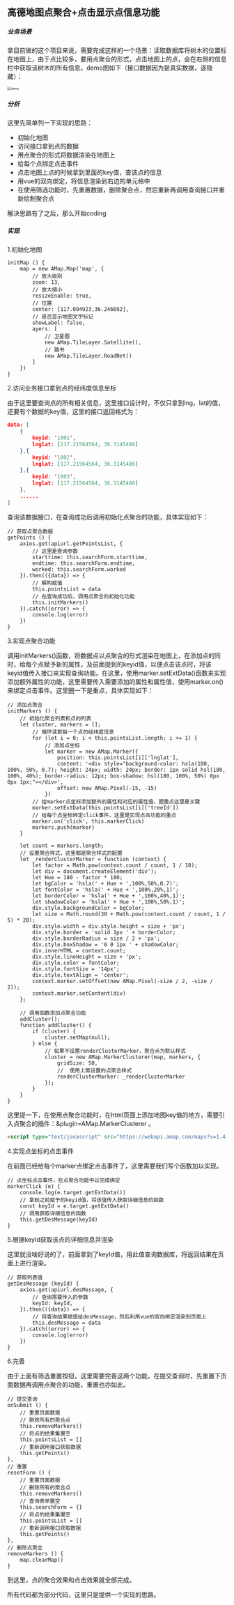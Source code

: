 ##  高德地图点聚合+点击显示点信息功能

##### 业务场景

拿目前做的这个项目来说，需要完成这样的一个场景：读取数据库将树木的位置标在地图上，由于点比较多，要用点聚合的形式，点击地图上的点，会在右侧的信息栏中获取该树木的所有信息。demo图如下（接口数据因为是真实数据，遂隐藏）：

<img src="C:\Users\honor\Desktop\demo.png" alt="demo" style="zoom:50%;" />

##### 分析

这里先简单列一下实现的思路：

* 初始化地图
* 访问接口拿到点的数据
* 用点聚合的形式将数据渲染在地图上
* 给每个点绑定点击事件
* 点击地图上点的时候拿到里面的key值，查该点的信息
* 用vue的双向绑定，将信息渲染到右边的单元格中
* 在使用筛选功能时，先重置数据，删除聚合点，然后重新再调用查询接口并重新绘制聚合点

解决思路有了之后，那么开始coding

##### 实现

1.初始化地图

```vue
initMap () {
	map = new AMap.Map('map', {
    	// 放大级别
    	zoom: 13,
    	// 放大缩小
    	resizeEnable: true,
    	// 位置
    	center: [117.094923,36.246692],
    	// 是否显示地图文字标记
    	showLabel: false,
    	ayers: [
    	    // 卫星图
	        new AMap.TileLayer.Satellite(),
        	// 路书
        	new AMap.TileLayer.RoadNet()
    	]
  	})
}
```

2.访问业务接口拿到点的经纬度信息坐标

由于这里要查询点的所有相关信息，这里接口设计时，不仅只拿到lng，lat的值，还要有个数据的key值，这里的接口返回格式为：

```json
data: [
	{
		keyid: '1001',
		lnglat: [117.21564564, 36.3145486]
	},{
		keyid: '1002',
		lnglat: [117.21564564, 36.3145486]
	},{
		keyid: '1003',
		lnglat: [117.21564564, 36.3145486]
	},
	......
]
```

查询该数据接口，在查询成功后调用初始化点聚合的功能，具体实现如下：

```vue
// 获取点聚合数据
getPoints () {
    axios.get(apiurl.getPointsList, {
        // 这里是查询参数
		starttime: this.searchForm.starttime,
        endtime: this.searchForm.endtime,
        worked: this.searchForm.worked
    }).then(({data}) => {
		// 解构赋值
        this.pointsList = data
        // 在查询成功后，调用点聚合的初始化功能
		this.initMarkers()
    }).catch((error) => {
        console.log(error)
    })
}
```

3.实现点聚合功能

调用initMarkers()函数，将数据点以点聚合的形式渲染在地图上，在添加点的同时，给每个点赋予新的属性，及前面提到的keyid值，以便点击该点时，将该keyid值传入接口来实现查询功能。在这里，使用marker.setExtData()函数来实现添加额外属性的功能，这里需要传入需要添加的属性和属性值，使用marker.on()来绑定点击事件。这里圈一下是重点，具体实现如下：

```vue
// 添加点聚合
initMarkers () {
	// 初始化聚合列表和点的列表
    let cluster, markers = [];
		// 循环读取每一个点的经纬度信息
        for (let i = 0; i < this.pointsList.length; i += 1) {
            // 添加点坐标
            let marker = new AMap.Marker({
            	position: this.pointsList[i]['lnglat'],
            	content: '<div style="background-color: hsla(180, 100%, 50%, 0.7); height: 24px; width: 24px; border: 1px solid hsl(180, 100%, 40%); border-radius: 12px; box-shadow: hsl(180, 100%, 50%) 0px 0px 1px;"></div>',
            	offset: new AMap.Pixel(-15, -15)
          	})
        // 给marker点坐标添加额外的属性和对应的属性值，圈重点这里是关键
        marker.setExtData(this.pointsList[i]['treeId'])
        // 给每个点坐标绑定click事件，这里是实现点击功能的重点
        marker.on('click', this.markerClick)
        markers.push(marker)
    }

    let count = markers.length;
    // 设置聚合样式，这里都是聚合样式的配置
    let _renderClusterMarker = function (context) {
        let factor = Math.pow(context.count / count, 1 / 18);
        let div = document.createElement('div');
        let Hue = 180 - factor * 180;
        let bgColor = 'hsla(' + Hue + ',100%,50%,0.7)';
        let fontColor = 'hsla(' + Hue + ',100%,20%,1)';
        let borderColor = 'hsla(' + Hue + ',100%,40%,1)';
        let shadowColor = 'hsla(' + Hue + ',100%,50%,1)';
        div.style.backgroundColor = bgColor;
        let size = Math.round(30 + Math.pow(context.count / count, 1 / 5) * 20);
        div.style.width = div.style.height = size + 'px';
        div.style.border = 'solid 1px ' + borderColor;
        div.style.borderRadius = size / 2 + 'px';
        div.style.boxShadow = '0 0 1px ' + shadowColor;
        div.innerHTML = context.count;
        div.style.lineHeight = size + 'px';
        div.style.color = fontColor;
        div.style.fontSize = '14px';
        div.style.textAlign = 'center';
        context.marker.setOffset(new AMap.Pixel(-size / 2, -size / 2));
        context.marker.setContent(div)
    };
	
    // 调用函数添加点聚合功能                                               
    addCluster();
	function addCluster() {
        if (cluster) {
            cluster.setMap(null);
        } else {
            // 如果不设置renderClusterMarker，聚合点为默认样式
            cluster = new AMap.MarkerClusterer(map, markers, {
            	gridSize: 50,
                //  使用上面设置的点聚合样式
                renderClusterMarker: _renderClusterMarker
            });
        }
    }
}
```

这里提一下，在使用点聚合功能时，在html页面上添加地图key值的地方，需要引入点聚合的插件：&plugin=AMap.MarkerClusterer 。

```html
<script type="text/javascript" src="https://webapi.amap.com/maps?v=1.4.15&key=你的key值&plugin=AMap.MarkerClusterer"></script>
```

4.实现点坐标的点击事件

在前面已经给每个marker点绑定点击事件了，这里需要我们写个函数加以实现。

```vue
// 点坐标点击事件，在点聚合功能中以完成绑定
markerClick (e) {
    console.log(e.target.getExtData())
    // 拿到之前赋予的keyid值，将该值传入获取详细信息的函数
    const keyId = e.target.getExtData()
    // 调用获取详细信息的函数
    this.getDesMessage(keyId)
}
```

5.根据keyId获取该点的详细信息并渲染

这里就没啥好说的了，前面拿到了keyId值，用此值查询数据库，将返回结果在页面上进行渲染。

```vue
// 获取列表值
getDesMessage (keyId) {
    axios.get(apiurl.desMessage, {
    	// 查询需要传入的参数
		keyId: keyId,
    }).then(({data}) => {
		// 将查询结果赋值给desMessage，然后利用vue的双向绑定渲染到页面上
    	this.desMessage = data
    }).catch((error) => {
        console.log(error)
    })
}
```

6.完善

由于上面有筛选重置按钮，这里需要完善这两个功能，在提交查询时，先重置下页面数据再调用点聚合的功能，重置也亦如此。

```vue
// 提交查询
onSubmit () {
    // 重置页面数据
	// 删除所有的聚合点
	this.removeMarkers()
	// 将点的结果集置空
    this.pointsList = []
 	// 重新调用接口获取数据
	this.getPoints()
},
// 重置
resetForm () {
  	// 重置页面数据
	// 删除所有的聚合点
	this.removeMarkers()
  	// 查询表单置空
	this.searchForm = {}
	// 将点的结果集置空
  	this.pointsList = []
 	// 重新调用接口获取数据
 	this.getPoints()
},
// 删除点聚合
removeMarkers () {
    map.clearMap()
}
```

到这里，点的聚合效果和点击效果就全部完成。

所有代码都为部分代码，这里只是提供一个实现的思路。